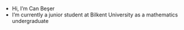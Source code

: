 -  Hi, I’m Can Beşer
-  I’m currently a junior student at Bilkent University as a mathematics undergraduate

<!---
CanBeser/CanBeser is a ✨ special ✨ repository because its `README.md` (this file) appears on your GitHub profile.
You can click the Preview link to take a look at your changes.
--->
